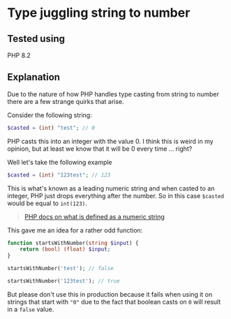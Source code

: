 # Type juggling string to number

## Tested using
PHP 8.2

## Explanation

Due to the nature of how PHP handles type casting from string to number there are a few strange quirks that arise.

Consider the following string:
```php
$casted = (int) "test"; // 0
```

PHP casts this into an integer with the value 0. I think this is weird in my opinion, but at least we know that it will be 0 every time ... right?

Well let's take the following example
```php
$casted = (int) "123test"; // 123
```

This is what's known as a leading numeric string and when casted to an integer, PHP just drops everything after the number. So in this case `$casted` would be equal to `int(123)`.

> [PHP docs on what is defined as a numeric string](https://www.php.net/manual/en/language.types.numeric-strings.php)

This gave me an idea for a rather odd function:
```php
function startsWithNumber(string $input) {
    return (bool) (float) $input;
}

startsWithNumber('test'); // false

startsWithNumber('123test'); // true
```

But please don't use this in production because it fails when using it on strings that start with `"0"` due to the fact that boolean casts on `0` will result in a `false` value.
